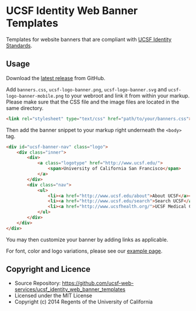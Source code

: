 # UCSF Identity Web Banner Templates


Templates for website banners that are compliant with [UCSF Identity Standards](http://identity.ucsf.edu/website).


## Usage

Download the [latest release](https://github.com/ucsf-web-services/ucsf_identity_web_banner_templates/releases/latest) from GitHub.

Add `banners.css`, `ucsf-logo-banner.png`, `ucsf-logo-banner.svg` and `ucsf-logo-banner-mobile.png` to your webroot and link it from within your markup. Please make sure that the CSS file and the image files are located in the same directory.

```html
<link rel="stylesheet" type="text/css" href="path/to/your/banners.css">
```

Then add the banner snippet to your markup right underneath the `<body>` tag.

```html
<div id="ucsf-banner-nav" class="logo">
    <div class="inner">
        <div>
            <a class="logotype" href="http://www.ucsf.edu/">
                <span>University of California San Francisco</span>
            </a>
        </div>
        <div class="nav">
            <ul>
                <li><a href="http://www.ucsf.edu/about">About UCSF</a></li>
                <li><a href="http://www.ucsf.edu/search">Search UCSF</a></li>
                <li><a href="http://www.ucsfhealth.org/">UCSF Medical Center</a></li>
            </ul>
        </div>
    </div>
</div>
```

You may then customize your banner by adding links as applicable.

For font, color and logo variations, please see our [example page](http://ucsf-web-services.github.io/ucsf_identity_web_banner_templates/).


## Copyright and Licence

* Source Repository: https://github.com/ucsf-web-services/ucsf_identity_web_banner_templates
* Licensed under the MIT License
* Copyright (c) 2014 Regents of the University of California



